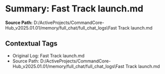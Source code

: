 # Summary: Fast Track launch.md

**Source Path:** D:/ActiveProjects/CommandCore-Hub_v2025.01.01/memory/full_chat/full_chat_logs\Fast Track launch.md

## Contextual Tags
- Original Log: Fast Track launch.md
- Source Path: D:/ActiveProjects/CommandCore-Hub_v2025.01.01/memory/full_chat/full_chat_logs\Fast Track launch.md

